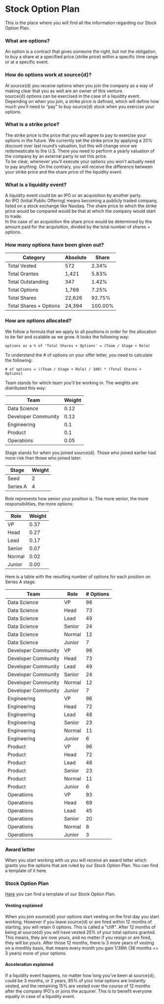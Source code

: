 # Stock Option Plan
This is the place where you will find all the information regarding our Stock Option Plan.

### What are options?
An option is a contract that gives someone the right, but not the obligation, to buy a share at a specified price (strike price) within a specific time range or at a specific event.

### How do options work at source{d}?
At source{d} you receive options when you join the company as a way of making clear that you as well are an owner of this venture.<br>
source{d} options can be exercised in the case of a liquidity event.<br>
Depending on when you join, a strike price is defined, which will define how much you’ll need to “pay” to buy source{d} stock when you exercise your options.<br>

### What is a strike price?
The strike price is the price that you will agree to pay to exercise your options in the future. We currently set the strike price by applying a 20% discount over last round’s valuation, but this will change once we redomesticate to the U.S. There you need to perform a yearly valuation of the company by an external party to set this price.<br>
To be clear, whenever you’ll execute your options you won’t actually need to pay anything. On the contrary, you will receive the difference between your strike price and the share price of the liquidity event.

### What is a liquidity event?
A liquidity event could be an IPO or an acquisition by another party.<br>
An IPO (Initial Public Offering) means becoming a publicly traded company, listed on a stock exchange like Nasdaq. The share price to which the strike price would be compared would be that at which the company would start to trade.<br>
In the case of an acquisition the share price would be determined by the amount paid for the acquisition, divided by the total number of shares + options.

### How many options have been given out?

Category | Absolute | Share
-------- | -------- | --------
Total Vested | 572 | 2.34%
Total Grantes | 1,421 | 5.83%
Total Outstanding | 347 | 1.42%
Total Options | 1,768 | 7.25%
Total Shares | 22,626 | 92.75%
Total Shares + Options | 24,394 | 100.00%

### How are options allocated?
We follow a formula that we apply to all positions in order for the allocation to be fair and scalable as we grow. It looks the following way:

```
options as a % of 'Total Shares + Options' = (Team / Stage + Role)
```

To understand the # of options on your offer letter, you need to calculate the following:

```
# of options = ((Team / Stage + Role) / 100) * (Total Shares + Options)
```

Team stands for which team you'll be working in. The weights are distributed this way:

Team | Weight
---- | ----
Data Science | 0.12
Developer Community | 0.12
Engineering | 0.1
Product | 0.1
Operations | 0.05

Stage stands for when you joined source{d}. Those who joined earlier had more risk than those who joined later:

Stage | Weight
----- | -----
Seed | 2
Series A | 4

Role represents how senior your position is. The more senior, the more responsibilities, the more options:

Role | Weight
---- | ----
VP | 0.37
Head | 0.27
Lead | 0.17
Senior | 0.07
Normal | 0.02
Junior | 0.00


Here is a table with the resulting number of options for each position on Series A stage.

Team | Role | # Options
---- | ---- | ---------
Data Science | VP | 98
Data Science | Head | 73
Data Science | Lead | 49
Data Science | Senior | 24
Data Science | Normal | 12
Data Science | Junior | 7
Developer Community | VP | 98
Developer Community | Head | 73
Developer Community | Lead | 49
Developer Community | Senior | 24
Developer Community | Normal | 12
Developer Community | Junior | 7
Engineering | VP | 96
Engineering | Head | 72
Engineering | Lead | 48
Engineering | Senior | 23
Engineering | Normal | 11
Engineering | Junior | 6
Product | VP | 96
Product | Head | 72
Product | Lead | 48
Product | Senior | 23
Product | Normal | 11
Product | Junior | 6
Operations | VP | 93
Operations | Head | 69
Operations | Lead | 45
Operations | Senior | 20
Operations | Normal | 8
Operations | Junior | 3


### Award letter
When you start working with us you will receive an award letter which grants you the options that are ruled by our Stock Option Plan. You can find a template of it here.

### Stock Option Plan
[Here](https://drive.google.com/file/d/0BzQlDhqlX19rZFE1dVJOVzE1ejg/view?usp=sharing) you can find a template of our Stock Option Plan.

#### Vesting explained

When you join source{d} your options start vesting on the first day you start working. However if you leave source{d} or are fired within 12 months of starting, you will retain 0 options. This is called a "cliff". After 12 months of being at source{d} you will have vested 25% of your total options granted. This means, they are now yours, and no matter if you resign or are fired, they will be yours. After those 12 months, there is 3 more years of vesting on a monthly basis, that means every month you gain 1/36th (36 months == 3 years) more of your options.

#### Acceleration explained

If a liquidity event happens, no matter how long you've been at source{d}, could be 3 months, or 2 years, 85% of your total options are instantly vested, and the remaining 15% are vested over the course of 12 months after the company IPO's or joins the acquirer. This is to benefit everyone equally in case of a liquidity event. 
